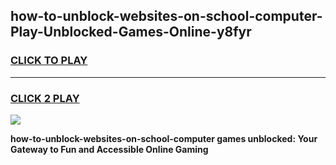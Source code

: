 
## how-to-unblock-websites-on-school-computer-Play-Unblocked-Games-Online-y8fyr
<h3>
<a href="https://premium76.site?title=how-to-unblock-websites-on-school-computer&ref=25A">CLICK TO PLAY</a></h3>
<hr>

<h3>
<a href="https://premium76.site?title=how-to-unblock-websites-on-school-computer&ref=25A">CLICK 2 PLAY</a>
  
</h3>

<a href="https://premium76.site?title=how-to-unblock-websites-on-school-computer&ref=25A"><img src="https://clearcache.store/games.png"></a>


**how-to-unblock-websites-on-school-computer games unblocked: Your Gateway to Fun and Accessible Online Gaming**

